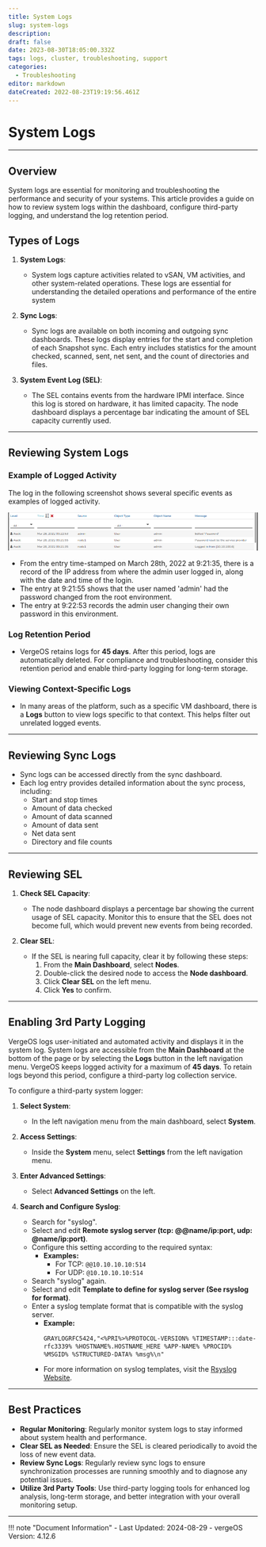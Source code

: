 ```yaml
---
title: System Logs
slug: system-logs
description: 
draft: false
date: 2023-08-30T18:05:00.332Z
tags: logs, cluster, troubleshooting, support
categories:
  - Troubleshooting
editor: markdown
dateCreated: 2022-08-23T19:19:56.461Z
---
```


# System Logs

---

## Overview

System logs are essential for monitoring and troubleshooting the performance and security of your systems. This article provides a guide on how to review system logs within the dashboard, configure third-party logging, and understand the log retention period.

## Types of Logs

1. **System Logs**:
   - System logs capture activities related to vSAN, VM activities, and other system-related operations. These logs are essential for understanding the detailed operations and performance of the entire system

2. **Sync Logs**:
   - Sync logs are available on both incoming and outgoing sync dashboards. These logs display entries for the start and completion of each Snapshot sync. Each entry includes statistics for the amount checked, scanned, sent, net sent, and the count of directories and files.

3. **System Event Log (SEL)**:
   - The SEL contains events from the hardware IPMI interface. Since this log is stored on hardware, it has limited capacity. The node dashboard displays a percentage bar indicating the amount of SEL capacity currently used.

---

## Reviewing System Logs

### Example of Logged Activity

The log in the following screenshot shows several specific events as examples of logged activity.

![system_logs.png](/docs/public/system_logs.png)

- From the entry time-stamped on March 28th, 2022 at 9:21:35, there is a record of the IP address from where the admin user logged in, along with the date and time of the login.
- The entry at 9:21:55 shows that the user named 'admin' had the password changed from the root environment.
- The entry at 9:22:53 records the admin user changing their own password in this environment.

### Log Retention Period

- VergeOS retains logs for **45 days**. After this period, logs are automatically deleted. For compliance and troubleshooting, consider this retention period and enable third-party logging for long-term storage.

### Viewing Context-Specific Logs

- In many areas of the platform, such as a specific VM dashboard, there is a **Logs** button to view logs specific to that context. This helps filter out unrelated logged events.

---


## Reviewing Sync Logs

- Sync logs can be accessed directly from the sync dashboard.
- Each log entry provides detailed information about the sync process, including:
  - Start and stop times
  - Amount of data checked
  - Amount of data scanned
  - Amount of data sent
  - Net data sent
  - Directory and file counts

---

## Reviewing SEL

1. **Check SEL Capacity**:
   - The node dashboard displays a percentage bar showing the current usage of SEL capacity. Monitor this to ensure that the SEL does not become full, which would prevent new events from being recorded.

2. **Clear SEL**:
   - If the SEL is nearing full capacity, clear it by following these steps:
     1. From the **Main Dashboard**, select **Nodes**.
     2. Double-click the desired node to access the **Node dashboard**.
     3. Click **Clear SEL** on the left menu.
     4. Click **Yes** to confirm.

---

## Enabling 3rd Party Logging

VergeOS logs user-initiated and automated activity and displays it in the system log. System logs are accessible from the **Main Dashboard** at the bottom of the page or by selecting the **Logs** button in the left navigation menu. VergeOS keeps logged activity for a maximum of **45 days**. To retain logs beyond this period, configure a third-party log collection service.

To configure a third-party system logger:

1. **Select System**:
   - In the left navigation menu from the main dashboard, select **System**.

2. **Access Settings**:
   - Inside the **System** menu, select **Settings** from the left navigation menu.
   
3. **Enter Advanced Settings**:
   - Select **Advanced Settings** on the left.

4. **Search and Configure Syslog**:
   - Search for "syslog".
   - Select and edit **Remote syslog server (tcp: @@name/ip:port, udp: @name/ip:port)**.
   - Configure this setting according to the required syntax:
     - **Examples:** 
       - For TCP: `@@10.10.10.10:514`
       - For UDP: `@10.10.10.10:514`
   - Search "syslog" again.
   - Select and edit **Template to define for syslog server (See rsyslog for format)**.
   - Enter a syslog template format that is compatible with the syslog server.
     - **Example:**
       ```plaintext
       GRAYLOGRFC5424,"<%PRI%>%PROTOCOL-VERSION% %TIMESTAMP:::date-rfc3339% %HOSTNAME%.HOSTNAME_HERE %APP-NAME% %PROCID% %MSGID% %STRUCTURED-DATA% %msg%\n"
       ```
     - For more information on syslog templates, visit the [Rsyslog Website](https://www.rsyslog.com/doc/master/configuration/examples.html).

---

## Best Practices

- **Regular Monitoring**: Regularly monitor system logs to stay informed about system health and performance.
- **Clear SEL as Needed**: Ensure the SEL is cleared periodically to avoid the loss of new event data.
- **Review Sync Logs**: Regularly review sync logs to ensure synchronization processes are running smoothly and to diagnose any potential issues.
- **Utilize 3rd Party Tools**: Use third-party logging tools for enhanced log analysis, long-term storage, and better integration with your overall monitoring setup.



---

!!! note "Document Information"
    - Last Updated: 2024-08-29
    - vergeOS Version: 4.12.6
